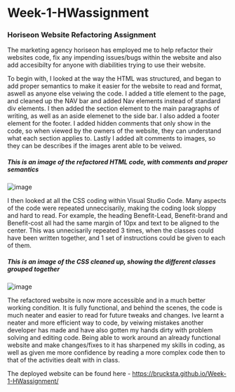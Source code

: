 # Week-1-HWassignment

<h3>Horiseon Website Refactoring Assignment</h3>

The marketing agency horiseon has employed me to help refactor their websites code, fix any impending issues/bugs within the website and also add accesibilty for anyone with diabilities trying to use their website.

To begin with, I looked at the way the HTML was structured, and began to add proper semantics to make it easier for the website to read and format, aswell as anyone else veiwing the code. I added a title element to the page, and cleaned up the NAV bar and added Nav elements instead of standard div elements. I then added the section element to the main paragraphs of writing, as well as an aside elemenet to the side bar. I also added a footer element for the footer. I added hidden comments that only show in the code, so when viewed by the owners of the website, they can understand what each section applies to. Lastly I added alt comments to images, so they can be describes if the images arent able to be veiwed.

<h5>This is an image of the refactored HTML code, with comments and proper semantics</h5>

![image](https://user-images.githubusercontent.com/78789156/109915396-b16bbf80-7d01-11eb-80ae-22200d73eb36.png)


I then looked at all the CSS coding within Visual Studio Code. Many aspects of the code were repeated unneccisarily, making the coding look sloppy and hard to read. For example, the heading Benefit-Lead, Benefit-brand and Benefit-cost all had the same margin of 10px and text to be aligned to the center. This was unnecisarily repeated 3 times, when the classes could have been written together, and 1 set of instructions could be given to each of them.

<h5>This is an image of the CSS cleaned up, showing the different classes grouped together</h5>

![image](https://user-images.githubusercontent.com/78789156/109915824-6605e100-7d02-11eb-8386-536264a922c0.png)

The refactored website is now more accessible and in a much better working condition. It is fully functional, and behind the scenes, the code is much neater and easier to read for future tweaks and changes. Ive learnt a neater and more efficient way to code, by veiwing mistakes another developer has made and have also gotten my hands dirty with problem solving and editing code. Being able to work around an already functional website and make changes/fixes to it has sharpened my skills in coding, as well as given me more confidence by reading a more complex code then to that of the activities dealt with in class.

The deployed website can be found here - https://brucksta.github.io/Week-1-HWassignment/
